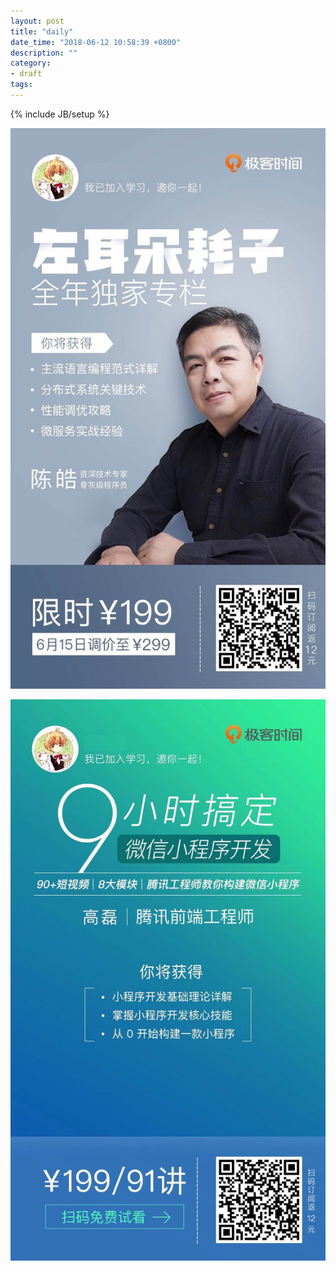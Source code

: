 ```yaml
---
layout: post
title: "daily"
date_time: "2018-06-12 10:58:39 +0800"
description: ""
category:
- draft
tags:
---
```

{% include JB/setup %}

![](/files/images/geekbang/1.jpeg)

![](/files/images/geekbang/2.jpeg)
